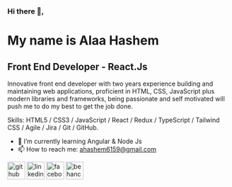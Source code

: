 ### Hi there 👋,

# My name is Alaa Hashem
## Front End Developer - React.Js
Innovative front end developer with two years experience building and
maintaining web applications, proficient in HTML, CSS, JavaScript plus
modern libraries and frameworks, being passionate and self motivated
will push me to do my best to get the job done.

Skills: HTML5 / CSS3 / JavaScript / React / Redux / TypeScript / Tailwind CSS / Agile / Jira / Git / GitHub.

- 🌱 I’m currently learning Angular & Node Js 
- 📫 How to reach me: ahashem6159@gmail.com 

[<img src='https://cdn.jsdelivr.net/npm/simple-icons@3.0.1/icons/github.svg' alt='github' height='40'>](https://github.com/Alaa-Mohamed-Hashem)  [<img src='https://cdn.jsdelivr.net/npm/simple-icons@3.0.1/icons/linkedin.svg' alt='linkedin' height='40'>](https://www.linkedin.com/in/alaa-hashem-0576491a2//)  [<img src='https://cdn.jsdelivr.net/npm/simple-icons@3.0.1/icons/facebook.svg' alt='facebook' height='40'>](https://www.facebook.com/lionel.alla.3)  [<img src='https://cdn.jsdelivr.net/npm/simple-icons@3.0.1/icons/behance.svg' alt='behance' height='40'>](https://www.behance.net/alaahashem/projects)



